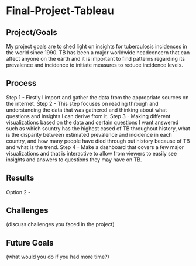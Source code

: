 # Final-Project-Tableau

## Project/Goals
My project goals are to shed light on insights for tuberculosis incidences in the world since 1990. TB has been a major worldwide headconcern that can affect anyone on the earth and it is important to find patterns regarding its prevalence and incidence to initiate measures to reduce incidence levels. 

## Process
Step 1 - Firstly I import and gather the data from the appropriate sources on the internet.
Step 2 - This step focuses on reading through and understanding the data that was gathered and thinking about what questions and insights I can derive from it. 
Step 3 - Making different visualizations based on the data and certain questions I want answered such as which sountry has the highest cased of TB throughout history, what is the disparity between estimated prevalence and incidence in each country, and how many people have died through out history  because of TB and what is the trend. 
Step 4 - Make a dashboard that covers a few major visualizations and that is interactive to allow from viewers to easily see insights and answers to questions they may have on TB. 

## Results
Option 2 - 

## Challenges 
(discuss challenges you faced in the project)

## Future Goals
(what would you do if you had more time?)
